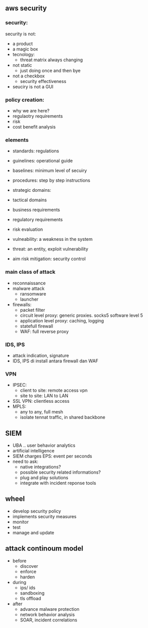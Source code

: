 ## aws security

### security:
security is not:
- a product
- a magic box
- tecnology:
  - threat matrix always changing
- not static
  - just doing once and then bye
- not a checkbox
  - security effectiveness
- seuciry is not a GUI

### policy creation:
- why we are here?
- regulaotry requirements
- risk
- cost benefit analysis

### elements
- standards: regulations
- guinelines: operational guide
- baselines: minimum level of secuiry
- procedures: step by step instructions

- strategic domains:
- tactical domains
- business requirements
- regulatory requirements
- risk evaluation

- vulneability: a weakness in the system
- threat: an entity, exploit vulnerability
- aim risk mitigation: security control

### main class of attack
- reconnaissance
- malware attack
  - ransomware
  - launcher
- firewalls:
  - packet filter
  - circuit level proxy: generic proxies. socks5 software level 5
  - application level proxy: caching, logging
  - statefull firewall
  - WAF: full reverse proxy

### IDS, IPS
- attack indication, signature
- IDS, IPS di install antara firewall dan WAF

### VPN
- IPSEC:
  - client to site: remote access vpn
  - site to site: LAN to LAN
- SSL VPN: clientless access
- MPLS:
  - any to any, full mesh
  - isolate tennat traffic, in shared backbone

## SIEM
- UBA .. user behavior analytics
- artificial intelligence
- SIEM charges EPS: event per seconds
- need to ask:
  - native integrations?
  - possible security related informations?
  - plug and play solutions
  - integrate with incident reponse tools

## wheel
- develop security policy
- implements security measures
- monitor
- test
- manage and update

## attack continoum model
- before
  - discover
  - enforce 
  - harden
- during
  - ips/ ids
  - sandboxing
  - tls offload
- after
  - advance malware protection
  - network behavior analysis
  - SOAR, incident correlations
  



